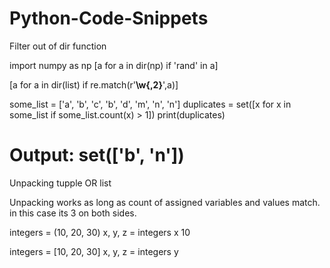 # Python-Code-Snippets

Filter out of dir function


import numpy as np
[a for a in dir(np) if 'rand' in a]


[a for a in dir(list) if re.match(r'__\w{,2}__',a)]



some_list = ['a', 'b', 'c', 'b', 'd', 'm', 'n', 'n']
duplicates = set([x for x in some_list if some_list.count(x) > 1])
print(duplicates)
# Output: set(['b', 'n'])


Unpacking tupple OR list

Unpacking works as long as count of assigned variables and values  match. in this case its 3 on both sides.

integers = (10, 20, 30)
x, y, z = integers
x
10

integers = [10, 20, 30]
x, y, z = integers
y
